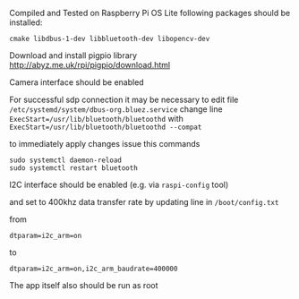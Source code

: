 Compiled and Tested on Raspberry Pi OS Lite
following packages should be installed:
```
cmake libdbus-1-dev libbluetooth-dev libopencv-dev
```
Download and install pigpio library http://abyz.me.uk/rpi/pigpio/download.html

Camera interface should be enabled

For successful sdp connection it may be necessary to edit file ```/etc/systemd/system/dbus-org.bluez.service``` change line ``` ExecStart=/usr/lib/bluetooth/bluetoothd``` with ```ExecStart=/usr/lib/bluetooth/bluetoothd --compat```

to immediately apply changes issue this commands
```
sudo systemctl daemon-reload
sudo systemctl restart bluetooth
```
I2C interface should be enabled (e.g. via ```raspi-config``` tool)

and set to 400khz data transfer rate by updating line in ```/boot/config.txt```

from

```dtparam=i2c_arm=on```

to

```dtparam=i2c_arm=on,i2c_arm_baudrate=400000```

The app itself also should be run as root
